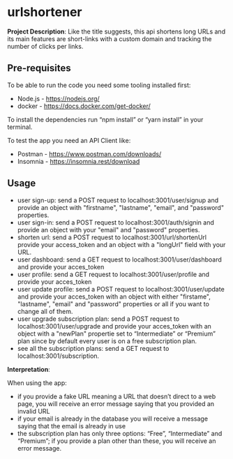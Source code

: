 # urlshortener

**Project Description**: 
Like the title suggests, this api shortens long URLs and its main features are short-links with a custom domain and tracking the number of clicks per links.

## Pre-requisites

To be able to run the code you need some tooling installed first:

- Node.js - https://nodejs.org/
- docker - https://docs.docker.com/get-docker/

To install the dependencies run “npm install” or “yarn install” in your terminal.

To test the app you need an API Client like:

- Postman - https://www.postman.com/downloads/
- Insomnia - https://insomnia.rest/download

## Usage

- user sign-up: send a POST request to localhost:3001/user/signup and provide an object with "firstname", "lastname", "email", and "password" properties.
- user sign-in: send a POST request to localhost:3001/auth/signin and provide an object with your "email" and "password" properties.
- shorten url: send a POST request to localhost:3001/url/shortenUrl provide your access_token and an object with a "longUrl" field with your URL. 
- user dashboard: send a GET request to localhost:3001/user/dashboard and provide your acces_token
- user profile: send a GET request to localhost:3001/user/profile and provide your acces_token
- user update profile: send a POST request to localhost:3001/user/update and provide your acces_token with an object with either "firstame", "lastname", "email" and "password" properties or all if you want to change all of them.
- user upgrade subscription plan: send a POST request to localhost:3001/user/upgrade and provide your acces_token with an object with a "newPlan" propertie set to “Intermediate” or “Premium” plan since by default every user is on a free subscription plan.
- see all the subscription plans: send a GET request to localhost:3001/subscription.

**Interpretation**: 

When using the app:
- if you provide a fake URL meaning a URL that doesn’t direct to a web page, you will receive an error message saying that you provided an invalid URL
- if your email is already in the database you will receive a message saying that the email is already in use
- the subscription plan has only three options: “Free”, “Intermediate” and “Premium”; if you provide a plan other than these, you will receive an error message. 
